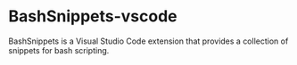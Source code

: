 # BashSnippets-vscode
BashSnippets is a Visual Studio Code extension that provides a collection of snippets for bash scripting.
